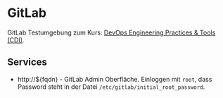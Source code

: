 GitLab
======

GitLab Testumgebung zum Kurs: [DevOps Engineering Practices & Tools (CDI)](https://github.com/mc-b/cdi).

Services
--------

* http://${fqdn} - GitLab Admin Oberfläche. Einloggen mit `root`, dass Password steht in der Datei `/etc/gitlab/initial_root_password`.

    